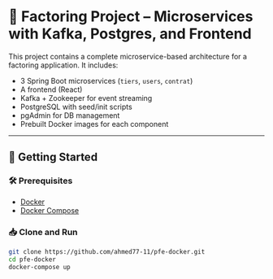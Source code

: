 # 🧾 Factoring Project – Microservices with Kafka, Postgres, and Frontend

This project contains a complete microservice-based architecture for a factoring application. It includes:

- 3 Spring Boot microservices (`tiers`, `users`, `contrat`)
- A frontend (React)
- Kafka + Zookeeper for event streaming
- PostgreSQL with seed/init scripts
- pgAdmin for DB management
- Prebuilt Docker images for each component

---

## 🚀 Getting Started

### 🛠 Prerequisites

- [Docker](https://www.docker.com/get-started)
- [Docker Compose](https://docs.docker.com/compose/)

### 📥 Clone and Run

```bash
git clone https://github.com/ahmed77-11/pfe-docker.git
cd pfe-docker
docker-compose up
